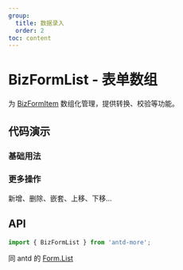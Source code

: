 ```yaml
---
group:
  title: 数据录入
  order: 2
toc: content
---
```


# BizFormList - 表单数组

为 [BizFormItem](./components/bizformitem) 数组化管理，提供转换、校验等功能。

## 代码演示

### 基础用法

<code src='../../src/biz-form/demos/list-1.tsx'></code>

### 更多操作

新增、删除、嵌套、上移、下移...

<code src='../../src/biz-form/demos/list-2.tsx'></code>

## API

```typescript
import { BizFormList } from 'antd-more';
```

同 antd 的 [Form.List](https://ant-design.gitee.io/components/form-cn/#Form.List)
